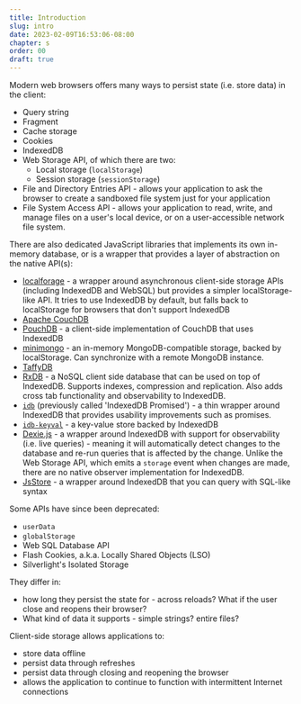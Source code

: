```yaml
---
title: Introduction
slug: intro
date: 2023-02-09T16:53:06-08:00
chapter: s
order: 00
draft: true
---
```


Modern web browsers offers many ways to persist state (i.e. store data) in the client:

- Query string
- Fragment
- Cache storage
- Cookies
- IndexedDB
- Web Storage API, of which there are two:
  - Local storage (`localStorage`)
  - Session storage (`sessionStorage`)
- File and Directory Entries API - allows your application to ask the browser to create a sandboxed file system just for your application
- File System Access API - allows your application to read, write, and manage files on a user's local device, or on a user-accessible network file system.

There are also dedicated JavaScript libraries that implements its own in-memory database, or is a wrapper that provides a layer of abstraction on the native API(s):

- [localforage](https://github.com/localForage/localForage) - a wrapper around asynchronous client-side storage APIs (including IndexedDB and WebSQL) but provides a simpler localStorage-like API. It tries to use IndexedDB by default, but falls back to localStorage for browsers that don't support IndexedDB
- [Apache CouchDB](https://couchdb.apache.org/)
- [PouchDB](https://pouchdb.com/) - a client-side implementation of CouchDB that uses IndexedDB
- [minimongo](https://github.com/mWater/minimongo) - an in-memory MongoDB-compatible storage, backed by localStorage. Can synchronize with a remote MongoDB instance.
- [TaffyDB](https://taffydb.com/)
- [RxDB](https://rxdb.info/) - a NoSQL client side database that can be used on top of IndexedDB. Supports indexes, compression and replication. Also adds cross tab functionality and observability to IndexedDB.
- [`idb`](https://github.com/jakearchibald/idb) (previously called 'IndexedDB Promised') - a thin wrapper around IndexedDB that provides usability improvements such as promises.
- [`idb-keyval`](https://github.com/jakearchibald/idb-keyval) - a key-value store backed by IndexedDB
- [Dexie.js](https://dexie.org) - a wrapper around IndexedDB with support for observability (i.e. live queries) - meaning it will automatically detect changes to the database and re-run queries that is affected by the change. Unlike the Web Storage API, which emits a `storage` event when changes are made, there are no native observer implementation for IndexedDB.
- [JsStore](https://jsstore.net/) - a wrapper around IndexedDB that you can query with SQL-like syntax

Some APIs have since been deprecated:

- `userData`
- `globalStorage`
- Web SQL Database API
- Flash Cookies, a.k.a. Locally Shared Objects (LSO)
- Silverlight's Isolated Storage

They differ in:

- how long they persist the state for - across reloads? What if the user close and reopens their browser?
- What kind of data it supports - simple strings? entire files?

Client-side storage allows applications to:

- store data offline
- persist data through refreshes
- persist data through closing and reopening the browser
- allows the application to continue to function with intermittent Internet connections
